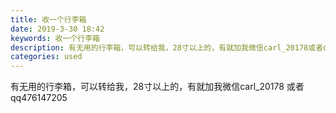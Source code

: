 ```yaml
---
title: 收一个行李箱
date: 2019-3-30 18:42
keywords: 收一个行李箱
description: 有无用的行李箱，可以转给我，28寸以上的，有就加我微信carl_20178或者qq476147205
categories: used
---
```

<td class="t_f" id="postmessage_3350218">

有无用的行李箱，可以转给我，28寸以上的，有就加我微信carl_20178 或者qq476147205 <br/>
</td>
